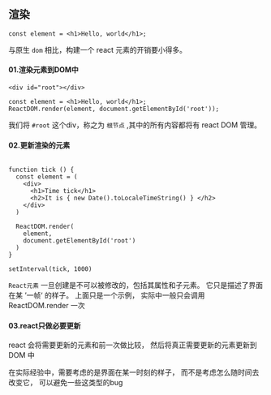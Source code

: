 ## 渲染

```
const element = <h1>Hello, world</h1>;

```
与原生 `dom` 相比，构建一个 react 元素的开销要小得多。


#### 01.渲染元素到DOM中

```
<div id="root"></div>

const element = <h1>Hello, world</h1>;
ReactDOM.render(element, document.getElementById('root'));

```

我们将 `#root` 这个div，称之为 `根节点` ,其中的所有内容都将有 react DOM 管理。


#### 02.更新渲染的元素

```

function tick () {
  const element = (
    <div>
      <h1>Time tick</h1>
      <h2>It is { new Date().toLocaleTimeString() } </h2>
    </div>
  )

  ReactDOM.render(
    element,
    document.getElementById('root')
  )
}

setInterval(tick, 1000)

```

`React元素` 一旦创建是不可以被修改的，包括其属性和子元素。
它只是描述了界面在某 ’一帧‘ 的样子。
上面只是一个示例， 实际中一般只会调用 ReactDOM.render 一次


#### 03.react只做必要更新

react 会将需要更新的元素和前一次做比较， 然后将真正需要更新的元素更新到 DOM 中

在实际经验中，需要考虑的是界面在某一时刻的样子， 而不是考虑怎么随时间去改变它， 可以避免一些这类型的bug
